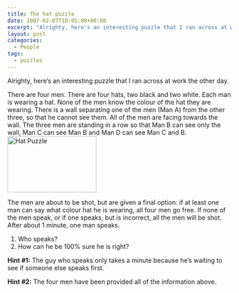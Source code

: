 ```yaml
---
title: The hat puzzle
date: 2007-02-07T10:05:00+00:00
excerpt: "Alrighty, here's an interesting puzzle that I ran across at work the other day. There are four men. There are four hats."
layout: post
categories:
  - People
tags:
  - puzzles
---
```

Alrighty, here&#8217;s an interesting puzzle that I ran across at work the other day.

There are four men. There are four hats, two black and two white. Each man is wearing a hat. None of the men know the colour of the hat they are wearing. There is a wall separating one of the men (Man A) from the other three, so that he cannot see them. All of the men are facing towards the wall. The three men are standing in a row so that Man B can see only the wall, Man C can see Man B and Man D can see Man C and B.<a href="https://dv8b8dkxht4vb.cloudfront.net/img/hat_puzzle.jpg" rel="lightbox"><img class="aligncenter size-full wp-image-2382" title="hat_puzzle" src="https://dv8b8dkxht4vb.cloudfront.net/img/hat_puzzle.jpg" alt="Hat Puzzle" width="200" height="126" /></a>

The men are about to be shot, but are given a final option: if at least one man can say what colour hat he is wearing, all four men go free. If none of the men speak, or if one speaks, but is incorrect, all the men will be shot. After about 1 minute, one man speaks.
  
1. Who speaks?
2. How can he be 100% sure he is right?

**Hint #1:** The guy who speaks only takes a minute because he&#8217;s waiting to see if someone else speaks first.

**Hint #2:** The four men have been provided all of the information above.